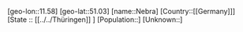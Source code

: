 ﻿---
location: [51.03,11.58]
type: City
tags:
- geo/City


SpocWebEntityId: 32761
isDeleted: false
confidential: public

---
[geo-lon::11.58]
[geo-lat::51.03]
[name::Nebra]
[Country::[[Germany]]]
[State :: [[../../Thüringen]] ]
[Population::]
[Unknown::]


